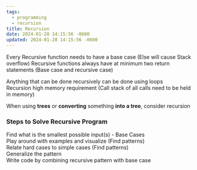 ```yaml
---
tags:
  - programming
  - recursion
title: Recursion
date: 2024-01-28 14:15:56 -0600
updated: 2024-01-28 14:15:56 -0600
---
```


Every Recursive function needs to have a base case (Else will cause Stack overflow)
Recursive functions always have at minimum two return statements (Base case and recursive case)

Anything that can be done recursively can be done using loops  
Recursion high memory requirement (Call stack of all calls need to be held in memory)

When using **trees** or **converting** something **into a tree**, consider recursion

### Steps to Solve Recursive Program

Find what is the smallest possible input(s) - Base Cases  
Play around with examples and visualize (Find patterns)  
Relate hard cases to simple cases (Find patterns)  
Generalize the pattern  
Write code by combining recursive pattern with base case
